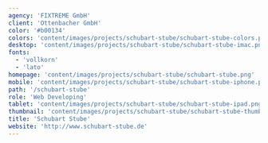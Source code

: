 ```yaml
---
agency: 'FIXTREME GmbH'
client: 'Ottenbacher GmbH'
color: '#b00134'
colors: 'content/images/projects/schubart-stube/schubart-stube-colors.png'
desktop: 'content/images/projects/schubart-stube/schubart-stube-imac.png'
fonts:
  - 'vollkorn'
  - 'lato'
homepage: 'content/images/projects/schubart-stube/schubart-stube.png'
mobile: 'content/images/projects/schubart-stube/schubart-stube-iphone.png'
path: '/schubart-stube'
role: 'Web Developing'
tablet: 'content/images/projects/schubart-stube/schubart-stube-ipad.png'
thumbnail: 'content/images/projects/schubart-stube/schubart-stube-thumbnail.png'
title: 'Schubart Stube'
website: 'http://www.schubart-stube.de'
---
```

